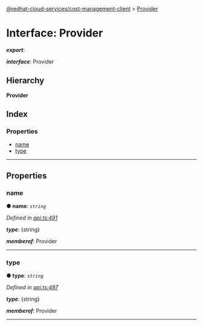 [@redhat-cloud-services/cost-management-client](../README.md) > [Provider](../interfaces/provider.md)

# Interface: Provider

*__export__*: 

*__interface__*: Provider

## Hierarchy

**Provider**

## Index

### Properties

* [name](provider.md#name)
* [type](provider.md#type)

---

## Properties

<a id="name"></a>

###  name

**● name**: *`string`*

*Defined in [api.ts:491](https://github.com/RedHatInsights/javascript-clients/blob/master/packages/cost-management/api.ts#L491)*

*__type__*: {string}

*__memberof__*: Provider

___
<a id="type"></a>

###  type

**● type**: *`string`*

*Defined in [api.ts:497](https://github.com/RedHatInsights/javascript-clients/blob/master/packages/cost-management/api.ts#L497)*

*__type__*: {string}

*__memberof__*: Provider

___

